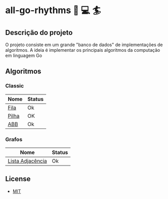 # all-go-rhythms :book: :computer: :surfer:

## Descrição do projeto

O projeto consiste em um grande "banco de dados" de implementações de algoritmos. A ideia é implementar os principais algoritmos da computação em linguagem Go

## Algoritmos

### Classic

| Nome                                                                           | Status |
| ------------------------------------------------------------------------------ | ------ |
| [Fila](https://github.com/codeYann/all-go-rhythms/tree/main/classic/Queue.go)  | Ok     |
| [Pilha](https://github.com/codeYann/all-go-rhythms/tree/main/classic/Stack.go) | OK     |
| [ABB](https://github.com/codeYann/all-go-rhythms/blob/main/classic/Bst.go)     | Ok     |

### Grafos

| Nome                                                                                             | Status |
| ------------------------------------------------------------------------------------------------ | ------ |
| [Lista Adjacência](https://github.com/codeYann/all-go-rhythms/blob/main/graph/Adjacency-list.go) | Ok     |

## License

- [MIT](https://mit-license.org/)
